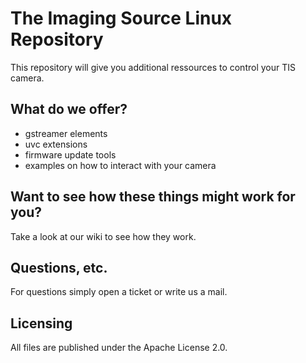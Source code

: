# The Imaging Source Linux Repository

This repository will give you additional ressources to control your TIS camera.

## What do we offer?

* gstreamer elements
* uvc extensions
* firmware update tools
* examples on how to interact with your camera

## Want to see how these things might work for you?

Take a look at our wiki to see how they work.

## Questions, etc.

For questions simply open a ticket or write us a mail.

## Licensing

All files are published under the Apache License 2.0.

